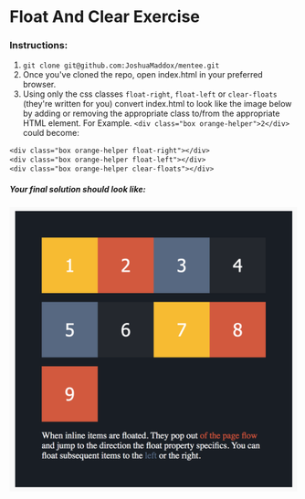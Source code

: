 # Float And Clear Exercise

### Instructions:

1. `git clone git@github.com:JoshuaMaddox/mentee.git`
2. Once you've cloned the repo, open index.html in your preferred browser.
3. Using only the css classes `float-right`, `float-left` or `clear-floats` (they're written for you) convert index.html to look like the image below by adding or removing the appropriate class to/from the appropriate HTML element. For Example. `<div class="box orange-helper">2</div>` could become:

```
<div class="box orange-helper float-right"></div>
<div class="box orange-helper float-left"></div>
<div class="box orange-helper clear-floats"></div>
```

##### Your final solution should look like:

![Final](../images/final.png)
